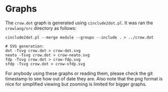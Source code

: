 Graphs
======
The `crow.dot` graph is generated using `cinclude2dot.pl`.
It was ran the `crowlang/src` directory as follows:
```
cinclude2dot.pl --merge module --groups --include . > ../crow.dot

# SVG generation:
dot -Tsvg crow.dot > crow-dot.svg
neato -Tsvg crow.dot > crow-neato.svg
fdp -Tsvg crow.dot > crow-fdp.svg
sfdp -Tsvg crow.dot > crow-sfdp.svg
```
For anybody using these graphs or reading them, please check the git timestamp to see how out of date they are.
Also note that the png format is nice for simplified viewing but zooming is limited for bigger graphs.
